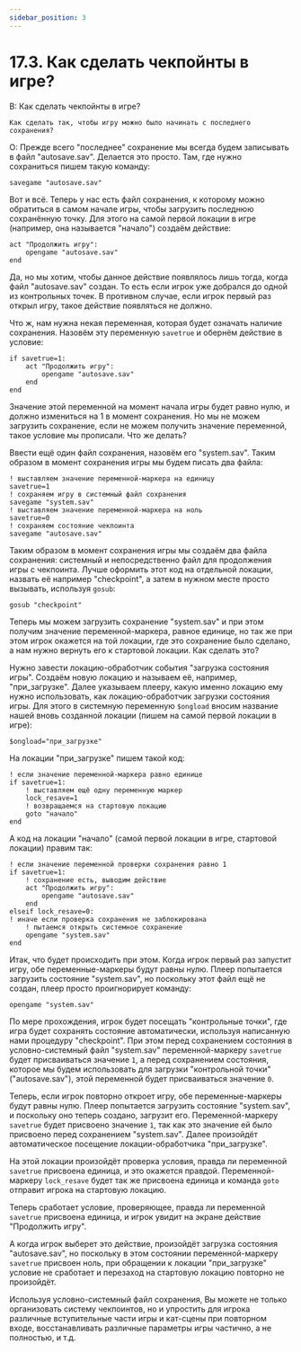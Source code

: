 ```yaml
---
sidebar_position: 3
---
```


# 17.3. Как сделать чекпойнты в игре?
<!-- [:faq_17_03] -->
В: Как сделать чекпойнты в игре?

	Как сделать так, чтобы игру можно было начинать с последнего сохранения?

О:
Прежде всего "последнее" сохранение мы всегда будем записывать в файл "autosave.sav". Делается это просто. Там, где нужно сохраниться пишем такую команду:
```qsp
savegame "autosave.sav"
```
Вот и всё. Теперь у нас есть файл сохранения, к которому можно обратиться в самом начале игры, чтобы загрузить последнюю сохранённую точку. Для этого на самой первой локации в игре (например, она называется "начало") создаём действие:
```qsp
act "Продолжить игру":
	opengame "autosave.sav"
end
```
Да, но мы хотим, чтобы данное действие появлялось лишь тогда, когда файл "autosave.sav" создан. То есть если игрок уже добрался до одной из контрольных точек. В противном случае, если игрок первый раз открыл игру, такое действие появляться не должно.

Что ж, нам нужна некая переменная, которая будет означать наличие сохранения. Назовём эту переменную `savetrue` и обернём действие в условие:
```qsp
if savetrue=1:
	act "Продолжить игру":
		opengame "autosave.sav"
	end
end
```
Значение этой переменной на момент начала игры будет равно нулю, и должно измениться на 1 в момент сохранения. Но мы не можем загрузить сохранение, если не можем получить значение переменной, такое условие мы прописали. Что же делать?

Ввести ещё один файл сохранения, назовём его "system.sav". Таким образом в момент сохранения игры мы будем писать два файла:
```qsp
! выставляем значение переменной-маркера на единицу
savetrue=1
! сохраняем игру в системный файл сохранения
savegame "system.sav"
! выставляем значение переменной-маркера на ноль
savetrue=0
! сохраняем состояние чекпоинта
savegame "autosave.sav"
```
Таким образом в момент сохранения игры мы создаём два файла сохранения: системный и непосредственно файл для продолжения игры с чекпоинта. Лучше оформить этот код на отдельной локации, назвать её например "checkpoint", а затем в нужном месте просто вызывать, используя `gosub`:
```qsp
gosub "checkpoint"
```
Теперь мы можем загрузить сохранение "system.sav" и при этом получим значение переменной-маркера, равное единице, но так же при этом игрок окажется на той локации, где это сохранение было сделано, а нам нужно вернуть его к стартовой локации. Как сделать это?

Нужно завести локацию-обработчик события "загрузка состояния игры". Создаём новую локацию и называем её, например, "при_загрузке". Далее указываем плееру, какую именно локацию ему нужно использовать, как локацию-обработчик загрузки состояния игры. Для этого в системную переменную `$ongload` вносим название нашей вновь созданной локации (пишем на самой первой локации в игре):
```qsp
$ongload="при_загрузке"
```
На локации "при_загрузке" пишем такой код:
```qsp
! если значение переменной-маркера равно единице
if savetrue=1:
	! выставляем ещё одну переменную маркер
	lock_resave=1
	! возвращаемся на стартовую локацию
	goto "начало"
end
```
А код на локации "начало" (самой первой локации в игре, стартовой локации) правим так:
```qsp
! если значение переменной проверки сохранения равно 1
if savetrue=1:
	! сохранение есть, выводим действие
	act "Продолжить игру":
		opengame "autosave.sav"
	end
elseif lock_resave=0:
! иначе если проверка сохранения не заблокирована
	! пытаемся открыть системное сохранение
	opengame "system.sav"
end
```
Итак, что будет происходить при этом. Когда игрок первый раз запустит игру, обе переменные-маркеры будут равны нулю. Плеер попытается загрузить состояние "system.sav", но поскольку этот файл ещё не создан, плеер просто проигнорирует команду:
```qsp
opengame "system.sav"
```
По мере прохождения, игрок будет посещать "контрольные точки", где игра будет сохранять состояние автоматически, используя написанную нами процедуру "checkpoint". При этом перед сохранением состояния в условно-системный файл "system.sav" переменной-маркеру `savetrue` будет присваиваться значение `1`, а перед сохранением состояния, которое мы будем использовать для загрузки "контрольной точки" ("autosave.sav"), этой переменной будет присваиваться значение `0`.

Теперь, если игрок повторно откроет игру, обе переменные-маркеры будут равны нулю. Плеер попытается загрузить состояние "system.sav", и поскольку оно теперь создано, загрузит его. Переменной-маркеру `savetrue` будет присвоено значение `1`, так как это значение ей было присвоено перед сохранением "system.sav". Далее произойдёт автоматическое посещение локации-обработчика "при_загрузке".

На этой локации произойдёт проверка условия, правда ли переменной `savetrue` присвоена единица, и это окажется правдой. Переменной-маркеру `lock_resave` будет так же присвоена единица и команда `goto` отправит игрока на стартовую локацию.

Теперь сработает условие, проверяющее, правда ли переменной `savetrue` присвоена единица, и игрок увидит на экране действие "Продолжить игру".

А когда игрок выберет это действие, произойдёт загрузка состояния "autosave.sav", но поскольку в этом состоянии переменной-маркеру `savetrue` присвоен ноль, при обращении к локации "при_загрузке" условие не сработает и перезаход на стартовую локацию повторно не произойдёт.

Используя условно-системный файл сохранения, Вы можете не только организовать систему чекпоинтов, но и упростить для игрока различные вступительные части игры и кат-сцены при повторном входе, восстанавливать различные параметры игры частично, а не полностью, и т.д.
